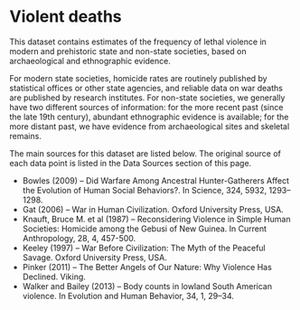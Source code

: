 # Violent deaths

This dataset contains estimates of the frequency of lethal violence in modern and prehistoric state and non-state societies, based on archaeological and ethnographic evidence.

For modern state societies, homicide rates are routinely published by statistical offices or other state agencies, and reliable data on war deaths are published by research institutes. For non-state societies, we generally have two different sources of information: for the more recent past (since the late 19th century), abundant ethnographic evidence is available; for the more distant past, we have evidence from archaeological sites and skeletal remains.

The main sources for this dataset are listed below. The original source of each data point is listed in the Data Sources section of this page.
- Bowles (2009) – Did Warfare Among Ancestral Hunter-Gatherers Affect the Evolution of Human Social Behaviors?. In Science, 324, 5932, 1293–1298.
- Gat (2006) – War in Human Civilization. Oxford University Press, USA.
- Knauft, Bruce M. et al (1987) – Reconsidering Violence in Simple Human Societies: Homicide among the Gebusi of New Guinea. In Current Anthropology, 28, 4, 457-500.
- Keeley (1997) – War Before Civilization: The Myth of the Peaceful Savage. Oxford University Press, USA.
- Pinker (2011) – The Better Angels of Our Nature: Why Violence Has Declined. Viking.
- Walker and Bailey (2013) – Body counts in lowland South American violence. In Evolution and Human Behavior, 34, 1, 29–34.